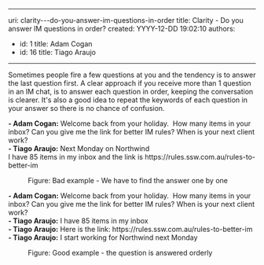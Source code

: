 

---
uri: clarity---do-you-answer-im-questions-in-order
title: Clarity - Do you answer IM questions in order?
created: YYYY-12-DD 19:02:10
authors:
  - id: 1
    title: Adam Cogan
  - id: 16
    title: Tiago Araujo
---




<span class='intro'> <p class="ssw15-rteElement-P">Sometimes people fire a few questions at you and the tendency is to answer the last question first. A clear approach if you receive more than 1&#160;question in an IM chat, is to answer each question&#160;in order, keeping the conversation is clearer. It's also a good idea to repeat the keywords of each question in your answer so there is no chance of confusion.<br></p> </span>

<p class="ssw15-rteElement-GreyBox">
   <b>​- Adam Cogan&#58;</b> Welcome back from your holiday.&#160; How many items in your inbox? Can you give me the link for better IM rules? When is your next client work? <br>
   <b>- Tiago Araujo&#58;</b>&#160;Next Monday on Northwind<br>I have ​85 items in my inbox and the link is https&#58;//rules.ssw.com.au/rules-to-better-im<br></p><dd class="ssw15-rteElement-FigureBad">Figure&#58; Bad example -&#160;We&#160;have to find the answer&#160;one by one<br></dd><p class="ssw15-rteElement-GreyBox">
   <b>- Adam Cogan&#58;</b> Welcome back from your holiday.&#160; How many items in your inbox? Can you give me the link for better IM rules? When is your next client work? <br>
   <b>- Tiago Araujo&#58;</b> I have 85 items in my inbox<br><b>- Tiago Araujo&#58;</b> Here is the link&#58;&#160;https&#58;//rules.ssw.com.au/rules-to-better-im <br>
   <b>- Tiago Araujo&#58;</b> I start working for Northwind next Monday<br></p><dd class="ssw15-rteElement-FigureGood">Figure&#58; Good example -&#160;the question is answered orderly&#160;<br></dd>


